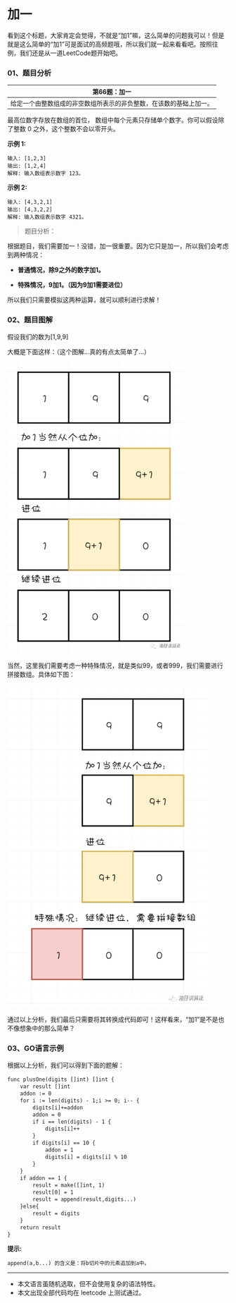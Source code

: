 # 加一

看到这个标题，大家肯定会觉得，不就是“加1”嘛，这么简单的问题我可以！但是就是这么简单的“加1”可是面试的高频题哦，所以我们就一起来看看吧。按照往例，我们还是从一道LeetCode题开始吧。

### 01、题目分析

| 第66题：加一                                                 |
| ------------------------------------------------------------ |
| 给定一个由整数组成的非空数组所表示的非负整数，在该数的基础上加一。 |

最高位数字存放在数组的首位， 数组中每个元素只存储单个数字。你可以假设除了整数 0 之外，这个整数不会以零开头。

**示例 1:**

```
输入: [1,2,3]
输出: [1,2,4]
解释: 输入数组表示数字 123。
```

**示例 2:**

```
输入: [4,3,2,1]
输出: [4,3,2,2]
解释: 输入数组表示数字 4321。
```

<bra>

> 题目分析：

根据题目，我们需要加一！没错，加一很重要。因为它只是加一，所以我们会考虑到两种情况：

- **普通情况，除9之外的数字加1。**

- **特殊情况，9加1。（因为9加1需要进位）**

所以我们只需要模拟这两种运算，就可以顺利进行求解！

### 02、题目图解

假设我们的数为[1,9,9]

大概是下面这样：（这个图解...真的有点太简单了...）

<img src="006/1.png" alt="PNG" style="zoom: 80%;" />

当然，这里我们需要考虑一种特殊情况，就是类似99，或者999，我们需要进行拼接数组。具体如下图：

<img src="006/2.png" alt="PNG" style="zoom: 80%;" />

通过以上分析，我们最后只需要将其转换成代码即可！这样看来，“加1”是不是也不像想象中的那么简单？

### 03、GO语言示例

根据以上分析，我们可以得到下面的题解：

```
func plusOne(digits []int) []int {
    var result []int
    addon := 0
    for i := len(digits) - 1;i >= 0; i-- {
        digits[i]+=addon
        addon = 0
        if i == len(digits) - 1 {
            digits[i]++
        }
        if digits[i] == 10 {
            addon = 1
            digits[i] = digits[i] % 10
        }
    }
    if addon == 1 {
        result = make([]int, 1)
        result[0] = 1
        result = append(result,digits...)
    }else{
        result = digits
    }
    return result
}
```

**提示:**

```
append(a,b...) 的含义是：将b切片中的元素追加到a中。
```

------

- 本文语言虽随机选取，但不会使用复杂的语法特性。
- 本文出现全部代码均在 leetcode 上测试通过。